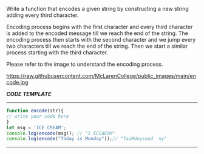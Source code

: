 Write a function that encodes a given string by constructing a new string adding every third character.

Encoding process begins with the first character and every third character is added to the encoded message till we reach the end of the string.
The encoding process then starts with the second character and we jump every two characters till we reach the end of the string.
Then we start a similar process starting with the third character.

Please refer to the image to understand the encoding process.

https://raw.githubusercontent.com/McLarenCollege/public_images/main/encode.jpg

***CODE TEMPLATE***
********************************
```js
function encode(str){
// write your code here
}
let msg = 'ICE CREAM';
console.log(encode(msg)); // "I ECCAERM"
console.log(encode("Today is Monday"));// "TaiMdoysoad  ny"
```
*********************************
